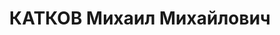 ---
title: КАТКОВ Михаил Михайлович
description: '1899 р., Ярославська обл., росіянин, робітник, чл. ВКП(б), освіта н/середня,
  начальник сектора агітації та пропаганди залізничного політвідділу Сталінської залізниці.

  01.11.1937 р.звинувачений в участі у к/ рев. організації, ув''язнений на 10 р. з
  конфіскацією майна.

  Реабілітований 05.11.1955 р.'
---